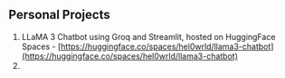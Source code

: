 ## Personal Projects

1. LLaMA 3 Chatbot using Groq and Streamlit, hosted on HuggingFace Spaces - [https://huggingface.co/spaces/hel0wrld/llama3-chatbot](https://huggingface.co/spaces/hel0wrld/llama3-chatbot)
2. 

